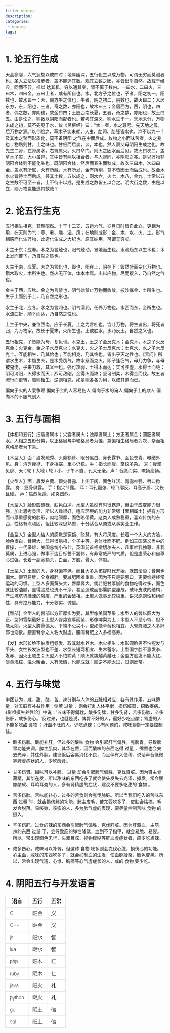 ```yaml
---
title: wuxing
description:
categories:
 - wuxing
tags:
---
```



# 1. 论五行生成

天高寥廓，六气迴旋以成四时；地厚幽深，五行化生以成万物。可谓无穷而莫测者也。圣人立法以推步者，盖不能逃其数。观其立数之因，亦皆出乎自然。故载于经典，同而不异，推以 达其机，穷以通其变，皆不离于数内。一曰水，二曰火，三曰木，四曰金，五曰土者，咸有所自也。水，北方子之位也，子者，阳之初一，阳数也，故水曰一；火，南方午之位也，午者，阴之初二，阴数也，故火曰二；木居东方，东，阳也，三者，奇之数，亦阳也，故木曰三；金居西方，西，阴也，四者，偶之数，亦阴也，故金曰四；土应西南长夏，五者，奇之数，亦阳也，故土曰五。由是论之，则数以阴阳而配者也。若考其深义，则水生于一。天地未分，万物未成之初，莫不先见于水，故《灵枢经》曰：“太一者，水之尊号。先天地之母，后万物之源。”以今验之，草木子实未就，人虫、胎卵、胎胚皆水也，岂不以为一？及其水之聚而形质化，莫不备阴阳 之气在中而后成。故物之小而味苦者，火之兆也；物熟则甘，土之味也。甘极而后淡，淡，本也。然人禀父母阴阳生成之化，故先生二肾，左肾属水，右肾属火。火曰命门，则火之因水而后见。故火曰次二。盖草木子实，大小虽异，其中皆有两以相合者，与人肾同，亦阴阳之兆。是以万物非阴阳合体则不能化生也。既阴阳合体，然后而春生而秋成，故次三曰木，次四曰金。盖水有所属，火有所藏，木有所发，金有所别，莫不皆因土而后成也。故金木水火皆待土而后成。兼其土数，五以成之，则水六，火七，木八，金九；土常以五之生数不可至十者，土不待十以成，是生成之数皆五以合之。明大衍之数，由是以立，则万物岂能逃其数哉？

# 2. 论五行生克

五行相生相克，其理昭然。十干十二支、五运六气、岁月日时皆自此立，更相为用，在天则为气：寒、暑、燥、湿、风；在地则成形：金、木、水、火、土。形气相感而化生万物，此造化生成之大纪也。原其妙用，可谓无穷矣。

木主于东；应春。木之为言触也，阳气触动，冒地而生也。水流趋东以生木也；木上发而覆下，乃自然之质也。

火主于南，应夏。火之为言化也，毁也，阳在上，阴在下；毁然盛而变化万物也。鑽木取火，木所生也。然火无正体，体本木焉。出以应物，尽而複入，乃自然之气也。

金主于西，应秋。金之为言禁也，阴气始禁止万物而收敛，披沙拣金，土所生也。生于土而别于土，乃自然之形也。

水主于北，应冬。水之为言润也。阴气濡润，任养万物也。水西而东，金所生也。水流曲折，顺下而达，乃自然之性也。 

土主于中央，兼位西南，应于长夏。土之为言吐也，含吐万物，将生者出，将死者归，为万物家。故长于夏末，火所生也。土或胜水，水乃反土，自然之义也。

五行相克，子皆能为母，复仇也。木克土，土之子金反克木；金克木，木之子火反克金；火克金，金之子水反克火；水克火，火之子土反克水；土克水，水之子木反克土。互能相生，乃其始也；互能相克，乃其终也。皆出乎天之性也。《素问》所谓水生木，木複生火，是木受窃气，故水怒而克火。即子逢窃气，母乃力争，与母被鬼伤，子来力救，其义一也。强可攻弱，土得木而达；实可胜虚，水得土而绝；阴可消阳，火得水而灭；烈可敌刚，金得火而缺；坚可制柔，木得金而伐。故五者流行而更转，顺则相生，逆则相克，如是则各各为用，以成其道而已。

偏向于火的人爱争理
偏向于金的人容易伤人
偏向于水的淹人
偏向于土的欺人
偏向木的不服气别人

# 3. 五行与面相
【体相和五行】细瘦者属木；尖露者属火；浊厚者属土；方正者属金；圆肥者属水。人相之五形分类，以正格局与中和格局者为佳，兼偏相生格局者为次，杂而相克格局者为下乘。

【木型人】面：眉发疏秀、头隆额耸、眼分黑白、鼻长露节、面色苍青、喉结外见。身：清秀瘦挺、下身摇摆、重心仍稳。手：指长而瘦、掌纹多杂。 耳：瘦坚见廓、天 ( 轮 ) 大地 ( 轮 ) 小、子午不直、孔大无毫。声：音脆而实、嘹扬高畅。

【火型人】面：眉发白黄、颧尖骨露、上尖下阔、面色红活、青露神强、唇口掀露。 身：筋骨俱露。 手：指尖节露。 耳：耳孔翻张、轮飞廓反、耳高于眉、尖长且硬。 声：焦烈急躁、如炎烈烈。

【水型人】脸形圆碌碌、肤色白净。水型人虽然有时很霸道，但由于应变能力很强，加上思考灵活，所以人缘很好，适应环境的能力非常强【面相属土】拥有方形而带厚重感觉的脸形，肉地颇厚，面色略带黄。这类人成熟稳重，喜欢传统的东西，性格有点顽固，但比较深思熟虑，十分适合从商或从事实业工作。

【金型人】金型人给人的感觉是宽额、聪慧，有大将风度。长着一个大大的方脸，脸色很白，骨架大，显得很魁梧，个子中等，身体壮而不肥。例如三国演义当中的曹操，一代枭雄，美国总统小布什，英国前首相撒切尔夫人，凡事唯我独尊、非我莫属，上进心强，做事不达目标誓不罢休，有非常威严的气质，但是虚荣心和自尊心过强，长着一副宽额头，白面，方脸，骨大，体魁。

【土型人】土型的人，身材偏丰满。而且大多从孩提时代开始，就圆滚滚；骨架也偏大。很容易胖，全身都胖。要减肥困难重重，因为不只是要忌口，更要维持经常运动的习惯。土型人多面黄头大，唇厚鼻大。倘若肥甘厚腻的食物吃得过多，面色就比较油腻，显得脸总也洗不干净。甚至造成面部囊肿型痤疮，破坏皮肤的结构，产生坑坑坑洼洼的斑痕，严重的会破相。土型人做事比较稳重，讲求原则性和组织性，具有控局能力，十分敦实、诚信。

【臀部】金型人的臀部以方正厚实为要，其型像美国苹果；水型人的臀以圆大为正、型如雪梨最好；土型人臀势宜厚而坠、形像啤梨为上；木型人不忌小臀、但不能太削。火型人胯骨偏大、下端不忌尖小，型如像草莓也相宜。大臀蜂腰之人多奸邪也淫欲。腰直臀小之人名大财虚。腰阔臀肥之人多福高寿。

【发】木形长脸不怕发粗卷发、取其就水养木、木火相生；水形圆脸男不怕短发与平头、女性长发波型也不差、水型长短两相宜、生木蓄水。土型国字脸不忌发拳、发赤、因火土顺生；火型人不怕粽黄！顺火就势越黄越旺；金型方脸发不能太红、淡黄浅粽、温火暖金、人有激情，也能成就；顺逆不能太过，过则反常。

# 4. 五行与味觉

中医认为，咸、甜、酸、苦、辣分别与人体的五脏相对应，各有其作用。五味适量，对五脏有补益作用；倘若 过量 ，则会打乱人体平衡，损伤脏器，招致疾病。《彭祖摄生养性论》中说：'五味不得偏耽，酸多伤脾，甘多伤肾，苦多伤肺，辛多伤肝，咸多伤心。'反过来，也就是说，脾胃不好的人，最好少吃点酸；肾虚的人不能多吃甜 食物 ；肝血不旺的人，少吃点辣；心有问题的，咸味食物一定要控制住。

- 酸多伤脾。酸能补肝，但过多的酸味 食物 会引起肝气偏胜，克脾胃，导致脾胃功能失调。脾主肌肉，其华在唇，因而酸味的东西吃得 过量 ，嘴唇也会失去光泽，并往外翻。建议饭后容易消化不良，而且伴有大便稀、说话声音低微等脾虚症状的人，少吃酸食。

- 甘多伤肾。甜味可以补脾， 过量 却会引起脾气偏胜，克伐肾脏。因为肾主骨藏精，其华在发，所以甜味的东西吃多了就会使头发失去光泽、掉发。常会腰膝酸软、耳鸣耳聋的人，多有肾精虚的症状，建议不要多吃甜的 食物 。

- 苦多伤肺。苦味能补心，过多的苦食则会克伐肺脏。所以当我们吃入的苦味东西 过量 时，就会损伤肺的功能。肺主皮毛，苦东西吃多了，皮肤会枯槁，毛发会脱落。易咳嗽、咳痰的人，多为肺气虚的表现，要尽量控制苦味 食物 的摄入。

- 辛多伤肝。过食的辣的东西会引起肺气偏胜，克伐肝脏。因为肝藏血，主筋，辣的东西 过量 了，会导致筋的弹性降低，血到不了指甲，就会易脆、易裂。所以，常出现面色无华、头晕目眩、视物模糊等肝血虚症状者，应少吃点辣。

- 咸多伤心。咸味可以补肾，但这种 食物 吃多则会克伐心脏，损伤心的功能。心主血，咸味的东西吃多了，就会抑制血的生发，使血脉凝聚，脸色变黑。所以，常会出现气短、心悸、胸痛等心气虚症状的人，咸的 食物 要少吃。

# 4. 阴阳五行与开发语言

![](/assets/images/yin/阴阳五行与开发语言.png)  
